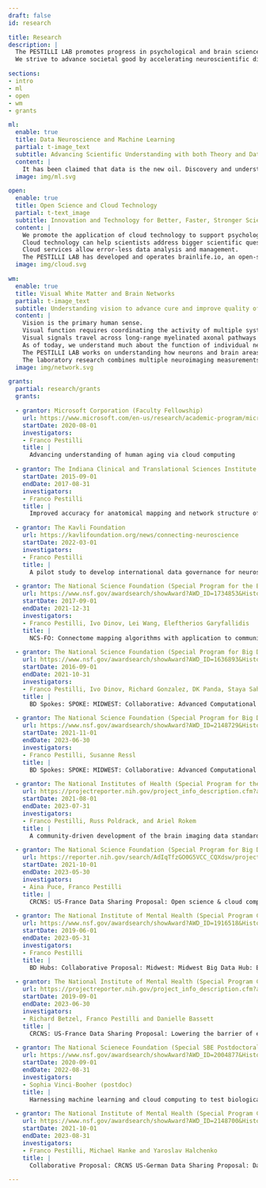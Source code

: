 ```yaml
---
draft: false
id: research

title: Research
description: |
  The PESTILLI LAB promotes progress in psychological and brain science via the democratization of scientific research, methods, data and infrastructure.
  We strive to advance societal good by accelerating neuroscientific discovery and education via data-science applications and innovative technology.

sections:
- intro
- ml
- open
- wm
- grants

ml:
  enable: true
  title: Data Neuroscience and Machine Learning
  partial: t-image_text
  subtitle: Advancing Scientific Understanding with both Theory and Data-Driven Methods
  content: |
    It has been claimed that data is the new oil. Discovery and understanding in psychological and brain science depend on the ability to process large amounts of “good data” to extract meaningful insights. The PESTILLI LAB capitalizes on the recent opportunities for large-scale data analysis, data science and machine learning. The lab uses advanced data-driven methods to find unexplored associations between brain biomarkers and behavior, and to advance scientific theory and understanding.
  image: img/ml.svg

open:
  enable: true
  title: Open Science and Cloud Technology
  partial: t-text_image
  subtitle: Innovation and Technology for Better, Faster, Stronger Science
  content: |
    We promote the application of cloud technology to support psychological and brain science science.
    Cloud technology can help scientists address bigger scientific questions and reduce mistakes.
    Cloud services allow error-less data analysis and management.
    The PESTILLI LAB has developed and operates brainlife.io, an open-source, free-to-use cloud computing platform that supports thousands of students and researchers with reproducible neuroimaging data processing.
  image: img/cloud.svg

wm:
  enable: true
  title: Visual White Matter and Brain Networks
  partial: t-image_text
  subtitle: Understanding vision to advance cure and improve quality of life
  content: |
    Vision is the primary human sense.
    Visual function requires coordinating the activity of multiple systems, from the eyes to the brain.
    Visual signals travel across long-range myelinated axonal pathways that form a network of neurons and brain areas.
    As of today, we understand much about the function of individual neurons and brain areas but less about communication between brain areas.
    The PESTILLI LAB works on understanding how neurons and brain areas connect and form networks and how these networks support human behavior.
    The laboratory research combines multiple neuroimaging measurements to study how networks and the biological tissue support human vision during development and across the lifespan.
  image: img/network.svg

grants:
  partial: research/grants
  grants:

  - grantor: Microsoft Corporation (Faculty Fellowship) 
    url: https://www.microsoft.com/en-us/research/academic-program/microsoft-investigator-fellowship/fellowship-recipients/
    startDate: 2020-08-01
    investigators: 
    - Franco Pestilli
    title: |
      Advancing understanding of human aging via cloud computing

  - grantor: The Indiana Clinical and Translational Sciences Institute (CTSI)
    startDate: 2015-09-01
    endDate: 2017-08-31
    investigators: 
    - Franco Pestilli
    title: |
      Improved accuracy for anatomical mapping and network structure of the Alzheimer's brain

  - grantor: The Kavli Foundation
    url: https://kavlifoundation.org/news/connecting-neuroscience
    startDate: 2022-03-01
    investigators: 
    - Franco Pestilli
    title: |
      A pilot study to develop international data governance for neuroscience

  - grantor: The National Science Foundation (Special Program for the BRAIN initiative)
    url: https://www.nsf.gov/awardsearch/showAward?AWD_ID=1734853&HistoricalAwards=false
    startDate: 2017-09-01
    endDate: 2021-12-31
    investigators: 
    - Franco Pestilli, Ivo Dinov, Lei Wang, Eleftherios Garyfallidis
    title: |
      NCS-FO: Connectome mapping algorithms with application to community services for big data neuroscience 

  - grantor: The National Science Foundation (Special Program for Big Data)
    url: https://www.nsf.gov/awardsearch/showAward?AWD_ID=1636893&HistoricalAwards=false
    startDate: 2016-09-01
    endDate: 2021-10-31
    investigators: 
    - Franco Pestilli, Ivo Dinov, Richard Gonzalez, DK Panda, Staya Sahoo
    title: |
      BD Spokes: SPOKE: MIDWEST: Collaborative: Advanced Computational Neuroscience Network (ACNN)

  - grantor: The National Science Foundation (Special Program for Big Data)
    url: https://www.nsf.gov/awardsearch/showAward?AWD_ID=2148729&HistoricalAwards=false
    startDate: 2021-11-01
    endDate: 2023-06-30
    investigators: 
    - Franco Pestilli, Susanne Ressl
    title: |
      BD Spokes: SPOKE: MIDWEST: Collaborative: Advanced Computational Neuroscience Network (ACNN)

  - grantor: The National Institutes of Health (Special Program for the BRAIN Initiative)
    url: https://projectreporter.nih.gov/project_info_description.cfm?aid=10253558
    startDate: 2021-08-01
    endDate: 2023-07-31
    investigators: 
    - Franco Pestilli, Russ Poldrack, and Ariel Rokem
    title: |
      A community-driven development of the brain imaging data standard (BIDS) to describe macroscopic brain connections

  - grantor: The National Science Foundation (Special Program for Big Data)
    url: https://reporter.nih.gov/search/AdIqTfzGO0G5VCC_CQXdsw/project-details/10428625
    startDate: 2021-10-01
    endDate: 2023-05-30
    investigators: 
    - Aina Puce, Franco Pestilli
    title: |
      CRCNS: US-France Data Sharing Proposal: Open science & cloud computing of MEEG

  - grantor: The National Institute of Mental Health (Special Program CRCNS)
    url: https://www.nsf.gov/awardsearch/showAward?AWD_ID=1916518&HistoricalAwards=false
    startDate: 2019-06-01
    endDate: 2023-05-31
    investigators: 
    - Franco Pestilli
    title: |
      BD Hubs: Collaborative Proposal: Midwest: Midwest Big Data Hub: Building Communities to Harness the Data Revolution

  - grantor: The National Institute of Mental Health (Special Program CRCNS)
    url: https://projectreporter.nih.gov/project_info_description.cfm?aid=10262925
    startDate: 2019-09-01
    endDate: 2023-06-30
    investigators: 
    - Richard Betzel, Franco Pestilli and Danielle Bassett
    title: |
      CRCNS: US-France Data Sharing Proposal: Lowering the barrier of entry to network neuroscience

  - grantor: The National Scienece Foundation (Special SBE Postdoctoral Fellowship)
    url: https://www.nsf.gov/awardsearch/showAward?AWD_ID=2004877&HistoricalAwards=false
    startDate: 2020-09-01
    endDate: 2022-08-31
    investigators: 
    - Sophia Vinci-Booher (postdoc)
    title: |
      Harnessing machine learning and cloud computing to test biological models of the role of white matter in human learning

  - grantor: The National Institute of Mental Health (Special Program CRCNS)
    url: https://www.nsf.gov/awardsearch/showAward?AWD_ID=2148700&HistoricalAwards=false
    startDate: 2021-10-01
    endDate: 2023-08-31
    investigators: 
    - Franco Pestilli, Michael Hanke and Yaroslav Halchenko
    title: |
      Collaborative Proposal: CRCNS US-German Data Sharing Proposal: DataLad - a decentralized system for integrated discovery, management, and publication of digital objects of science

---
```

